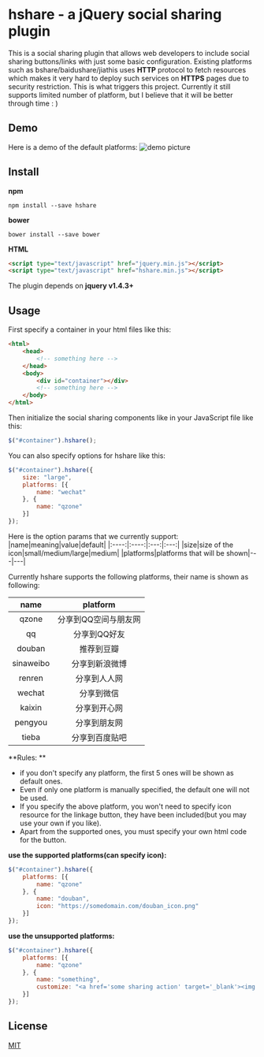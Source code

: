 # hshare - a jQuery social sharing plugin

This is a social sharing plugin that allows web developers to include social sharing buttons/links with just some basic configuration. Existing platforms such as bshare/baidushare/jiathis uses **HTTP** protocol to fetch resources which makes it very hard to deploy such services on **HTTPS** pages due to security restriction. This is what triggers this project. Currently it still supports limited number of platform, but I believe that it will be better through time : )

## Demo

Here is a demo of the default platforms:
![demo picture](http://ohtikzqed.bkt.clouddn.com/QQ%E5%9B%BE%E7%89%8720170121223132.jpg)

## Install
**npm**
```plain
npm install --save hshare
```

**bower**
```plain
bower install --save bower
```

**HTML**
```html
<script type="text/javascript" href="jquery.min.js"></script>
<script type="text/javascript" href="hshare.min.js"></script>
```

The plugin depends on **jquery v1.4.3+**

## Usage

First specify a container in your html files like this:
```html
<html>
    <head>
        <!-- something here -->
    </head>
    <body>
        <div id="container"></div>
        <!-- something here -->
    </body>
</html>
```

Then initialize the social sharing components like in your JavaScript file like this:
```javascript
$("#container").hshare();
```

You can also specify options for hshare like this:

```javascript
$("#container").hshare({
	size: "large",
	platforms: [{
		name: "wechat"
	}, {
		name: "qzone"
	}]
});
```

Here is the option params that we currently support:
|name|meaning|value|default|
|:----:|:----:|:---:|:---:|
|size|size of the icon|small/medium/large|medium|
|platforms|platforms that will be shown|---|---|

Currently hshare supports the following platforms, their name is shown as following:

|name|platform|
|:----:|:----:|
|qzone|分享到QQ空间与朋友网|
|qq|分享到QQ好友|
|douban|推荐到豆瓣|
|sinaweibo|分享到新浪微博|
|renren|分享到人人网|
|wechat|分享到微信|
|kaixin|分享到开心网|
|pengyou|分享到朋友网|
|tieba|分享到百度贴吧|

**Rules: **
* if you don't specify any platform, the first 5 ones will be shown as default ones.
* Even if only one platform is manually specified, the default one will not be used.
* If you specify the above platform, you won't need to specify icon resource for the linkage button, they have been included(but you may use your own if you like).
* Apart from the supported ones, you must specify your own html code for the button.

**use the supported platforms(can specify icon):**
```javascript
$("#container").hshare({
	platforms: [{
		name: "qzone"
	}, {
		name: "douban",
		icon: "https://somedomain.com/douban_icon.png"
	}]
});
```

**use the unsupported platforms:**
```javascript
$("#container").hshare({
	platforms: [{
		name: "qzone"
	}, {
		name: "something",
		customize: "<a href='some sharing action' target='_blank'><img src='some icon source'></img><a>"
	}]
});
```

## License
[MIT](https://opensource.org/licenses/MIT)